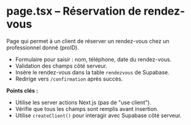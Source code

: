 # page.tsx – Réservation de rendez-vous

Page qui permet à un client de réserver un rendez-vous chez un professionnel donné (proID).

- Formulaire pour saisir : nom, téléphone, date du rendez-vous.
- Validation des champs côté serveur.
- Insère le rendez-vous dans la table `rendezvous` de Supabase.
- Redirige vers `/confirmation` après succès.

**Points clés :**
- Utilise les server actions Next.js (pas de "use client").
- Vérifie que tous les champs sont remplis avant insertion.
- Utilise `createClient()` pour interagir avec Supabase côté serveur.
